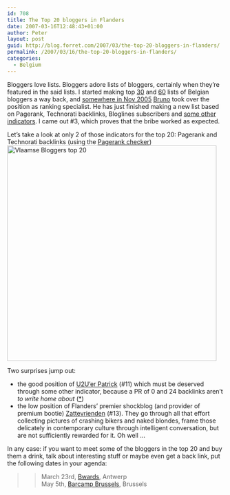 ```yaml
---
id: 708
title: The Top 20 bloggers in Flanders
date: 2007-03-16T12:48:43+01:00
author: Peter
layout: post
guid: http://blog.forret.com/2007/03/the-top-20-bloggers-in-flanders/
permalink: /2007/03/16/the-top-20-bloggers-in-flanders/
categories:
  - Belgium
---
```

Bloggers love lists. Bloggers adore lists of bloggers, certainly when they&#8217;re featured in the said lists. I started making top [30](http://blog.forret.com/2005/02/popular-belgian-blogs-version-4/) and [60](http://blog.forret.com/2005/10/wealthy-belgian-bloggers-the-blog-dollars-top-60/) lists of Belgian bloggers a way back, and [somewhere in Nov 2005](http://blog.forret.com/2005/11/wealthy-belgian-bloggers-v3/) [Bruno](http://bvlg.blogspot.com) took over the position as ranking specialist. He has just finished making a new list based on Pagerank, Technorati backlinks, Bloglines subscribers and [some other indicators](http://bvlg.blogspot.com/2007/03/vlaamse-blogpersoonlijkheden.html). I came out #3, which proves that the bribe worked as expected.

Let&#8217;s take a look at only 2 of those indicators for the top 20: Pagerank and Technorati backlinks (using the [Pagerank checker](http://web.forret.com/tools/pagerank.asp))  
[<img loading="lazy" src="http://farm1.static.flickr.com/176/422966677_09ac5a26ab.jpg" width="486" height="500" alt="Vlaamse Bloggers top 20" />](http://www.flickr.com/photos/pforret/422966677/ "Photo Sharing")

Two surprises jump out: 

  * the good position of [U2U&#8217;er Patrick](http://www.u2u.info/blogs/patrick/) (#11) which must be deserved through some other indicator, because a PR of 0 and 24 backlinks aren&#8217;t _to write home about_ ([*](http://you-are-self-a-blog-you.blogspot.com/))
  * the low position of Flanders&#8217; premier shockblog (and provider of premium bootie) [Zattevrienden](http://www.zattevrienden.be/) (#13). They go through all that effort collecting pictures of crashing bikers and naked blondes, frame those delicately in contemporary culture through intelligent conversation, but are not sufficiently rewarded for it. Oh well &#8230;

In any case: if you want to meet some of the bloggers in the top 20 and buy them a drink, talk about interesting stuff or maybe even get a back link, put the following dates in your agenda:  
>> March 23rd, [Bwards](http://www.carreconfiture.be/bwards/), Antwerp  
>> May 5th, [Barcamp Brussels](http://barcamp.forret.com/), Brussels